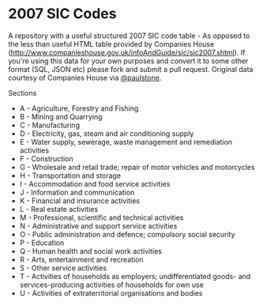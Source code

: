 2007 SIC Codes
=========

A repository with a useful structured 2007 SIC code table - As opposed to the less than useful HTML table provided by Companies House (http://www.companieshouse.gov.uk/infoAndGuide/sic/sic2007.shtml). If you're using this data for your own purposes and convert it to some other format (SQL, JSON etc) please fork and submit a pull request. Original data courtesy of Companies House via [@paulstone](http://twitter.com/paulstone).

Sections

* A - Agriculture, Forestry and Fishing
* B - Mining and Quarrying
* C - Manufacturing
* D - Electricity, gas, steam and air conditioning supply
* E - Water supply, sewerage, waste management and remediation activities
* F - Construction
* G - Wholesale and retail trade; repair of motor vehicles and motorcycles
* H - Transportation and storage
* I - Accommodation and food service activities
* J - Information and communication
* K - Financial and insurance activities
* L - Real estate activities
* M - Professional, scientific and technical activities
* N - Administrative and support service activities
* O - Public administration and defence; compulsory social security
* P - Education
* Q - Human health and social work activities
* R - Arts, entertainment and recreation
* S - Other service activities
* T - Activities of households as employers; undifferentiated goods- and services-producing activities of households for own use
* U - Activities of extraterritorial organisations and bodies    